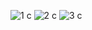 ![1 c](https://user-images.githubusercontent.com/98825305/153623844-db380663-f0f5-4c2e-b3f7-4b9978ffdda8.jpg)
![2 c](https://user-images.githubusercontent.com/98825305/153623852-2a545101-0859-4f59-a22f-263690034763.jpg)
![3 c](https://user-images.githubusercontent.com/98825305/153623862-c224a775-efcd-4e2e-9e18-e47495a333c0.jpg)
